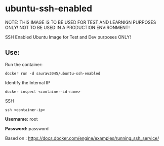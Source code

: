 # ubuntu-ssh-enabled

NOTE: THIS IMAGE IS TO BE USED FOR TEST AND LEARNIGN PURPOSES ONLY! NOT TO BE USED IN A PRODUCTION ENVIRONMENT!

SSH Enabled Ubuntu Image for Test and Dev purposes ONLY!

## Use:

Run the container:

```docker run -d saurav3045/ubuntu-ssh-enabled```

Identify the Internal IP

```docker inspect <container-id-name>```

SSH

```ssh <container-ip>```

**Username:** root

**Password:** password

Based on : https://docs.docker.com/engine/examples/running_ssh_service/
